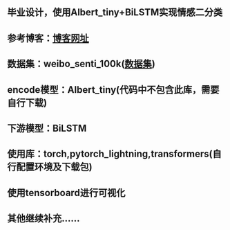 ## 毕业设计，使用Albert_tiny+BiLSTM实现情感二分类
## 参考博客：[博客网址](https://blog.csdn.net/qq_52466006/article/details/130059597)
## 数据集：weibo_senti_100k([数据集](https://github.com/SophonPlus/ChineseNlpCorpus/blob/master/datasets/weibo_senti_100k/intro.ipynb))
## encode模型：Albert_tiny(代码中不包含此库，需要自行下载)
## 下游模型：BiLSTM
## 使用库：torch,pytorch_lightning,transformers(自行配置环境及下载包)
## 使用tensorboard进行可视化
## 其他继续补充……